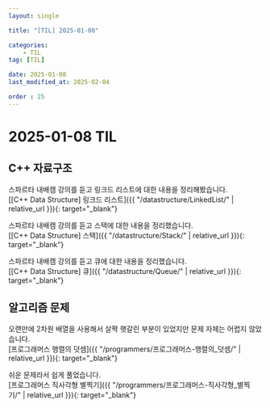 ```yaml
---
layout: single

title: "[TIL] 2025-01-08"

categories:
    - TIL
tag: [TIL]

date: 2025-01-08
last_modified_at: 2025-02-04

order : 25
---
```


# 2025-01-08 TIL

## C++ 자료구조

스파르타 내배캠 강의를 듣고 링크드 리스트에 대한 내용을 정리해봤습니다.  
[[C++ Data Structure] 링크드 리스트]({{ "/datastructure/LinkedList/" | relative_url }}){: target="_blank"}

스파르타 내배캠 강의를 듣고 스택에 대한 내용을 정리했습니다.  
[[C++ Data Structure] 스택]({{ "/datastructure/Stack/" | relative_url }}){: target="_blank"}

스파르타 내배캠 강의를 듣고 큐에 대한 내용을 정리했습니다.  
[[C++ Data Structure] 큐]({{ "/datastructure/Queue/" | relative_url }}){: target="_blank"}

## 알고리즘 문제

오랜만에 2차원 배열을 사용해서 살짝 햇갈린 부분이 있었지만 문제 자체는 어렵지 않았습니다.  
[프로그래머스 행렬의 덧셈]({{ "/programmers/프로그래머스-행렬의_덧셈/" | relative_url }}){: target="_blank"}

쉬운 문제라서 쉽게 풀었습니다.  
[프로그래머스 직사각형 별찍기]({{ "/programmers/프로그래머스-직사각형_별찍기/" | relative_url }}){: target="_blank"}